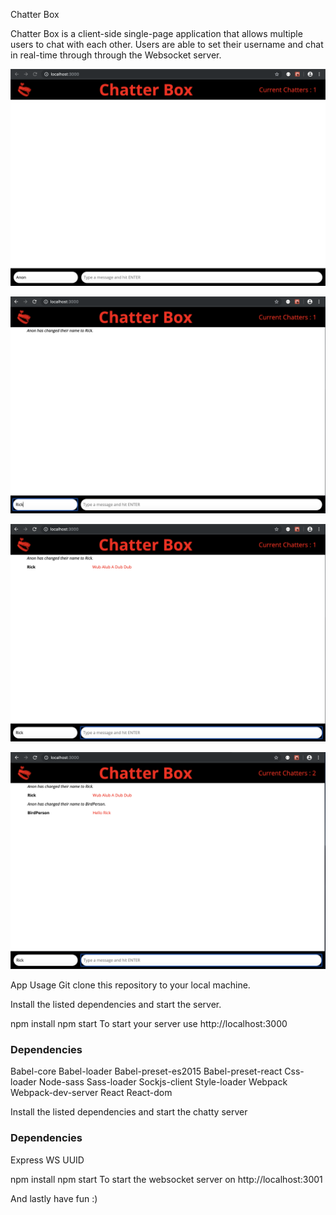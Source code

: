 Chatter Box

Chatter Box is a client-side single-page application that allows multiple users to chat with each other. Users are able to set their username and chat in real-time through through the Websocket server.

!["Screenshot of First Connection"](https://github.com/MikeTheFyke/react-simple-boilerplate/blob/master/docs/01%20Connection.png)

!["Screenshot of Change User Name"](https://github.com/MikeTheFyke/react-simple-boilerplate/blob/master/docs/02%20Changed-Name.png)

!["Screenshot of Sent message"](https://github.com/MikeTheFyke/react-simple-boilerplate/blob/master/docs/03%20Sent-Message.png)

!["Screenshot of Second Chatter Login"](https://github.com/MikeTheFyke/react-simple-boilerplate/blob/master/docs/04%20Second-Chatter.png)

App Usage
Git clone this repository to your local machine.

Install the listed dependencies and start the server.

npm install
npm start
To start your server use http://localhost:3000

### Dependencies
Babel-core
Babel-loader
Babel-preset-es2015
Babel-preset-react
Css-loader
Node-sass
Sass-loader
Sockjs-client
Style-loader
Webpack
Webpack-dev-server
React
React-dom

Install the listed dependencies and start the chatty server

### Dependencies
Express
WS
UUID

npm install
npm start
To start the websocket server on http://localhost:3001

And lastly have fun :)
